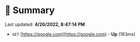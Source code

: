 # 📖 Summary
Last updated: **4/26/2022, 8:47:14 PM**

- `GET` [https://google.com](https://google.com) - **Up** (183ms)
